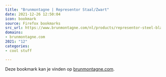 ```yaml
---
title: "Brunmontagne | Representor Staal/Zwart"
date: 2021-12-26 12:50:04
icon: bookmark
source: Firefox bookmarks
src_url: https://www.brunmontagne.com/nl/products/representor-steel-black/
domains:
- brunmontagne.com
2021: "12"
categories:
- cool stuff

---
```

Deze bookmark kan je vinden op [brunmontagne.com](https://www.brunmontagne.com/nl/products/representor-steel-black/).
